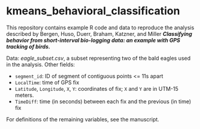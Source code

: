 # kmeans_behavioral_classification

This repository contains example R code and data to reproduce the analysis described by Bergen, Huso, Duerr, Braham, Katzner, and Miller ***Classifying behavior from short-interval bio-logging data: an example with GPS tracking of birds.***  

Data: *eagle_subset.csv*, a subset representing two of the bald eagles used in the analysis.  Other fields:
* `segment_id`: ID of segment of contiguous points <= 11s apart
* `LocalTime`: time of GPS fix
* `Latitude`, `Longitude`, `X`, `Y`: coordinates of fix; `X` and `Y` are in UTM-15 meters.
* `TimeDiff`: time (in seconds) between each fix and the previous (in time) fix

For definitions of the remaining variables, see the manuscript.  
